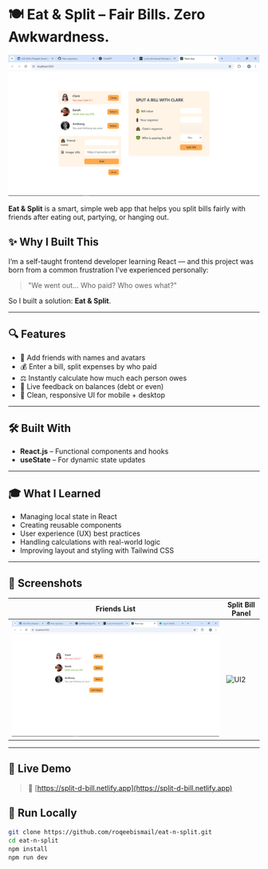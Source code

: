 # 🍽️ Eat & Split – Fair Bills. Zero Awkwardness.

![interface](./eat-n-split.png)

**Eat & Split** is a smart, simple web app that helps you split bills fairly with friends after eating out, partying, or hanging out.

## ✨ Why I Built This

I’m a self-taught frontend developer learning React — and this project was born from a common frustration I’ve experienced personally:

> "We went out... Who paid? Who owes what?"

So I built a solution: **Eat & Split**.

---

## 🔍 Features

- 👥 Add friends with names and avatars
- 💰 Enter a bill, split expenses by who paid
- ⚖️ Instantly calculate how much each person owes
- 🔁 Live feedback on balances (debt or even)
- 📱 Clean, responsive UI for mobile + desktop

---

## 🛠️ Built With

- **React.js** – Functional components and hooks
- **useState** – For dynamic state updates

---

## 🎓 What I Learned

- Managing local state in React
- Creating reusable components
- User experience (UX) best practices
- Handling calculations with real-world logic
- Improving layout and styling with Tailwind CSS

---

## 📸 Screenshots

| Friends List             | Split Bill Panel              |
| ------------------------ | ----------------------------- |
| ![UI1](./FriendList.png) | ![UI2](./eat-n-split.png.png) |

---

## 🚀 Live Demo

> 🔗 [https://split-d-bill.netlify.app](https://split-d-bill.netlify.app)

## 📂 Run Locally

```bash
git clone https://github.com/roqeebismail/eat-n-split.git
cd eat-n-split
npm install
npm run dev
```
